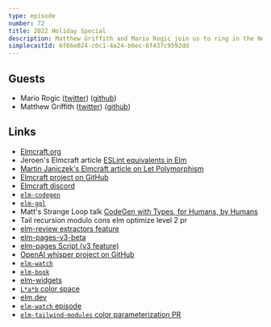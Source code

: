 ```yaml
---
type: episode
number: 72
title: 2022 Holiday Special
description: Matthew Griffith and Mario Rogic join us to ring in the New Year and look at trends in Elm this year and looking forward next year.
simplecastId: 6f66e024-c0c1-4a24-b6ec-6f437c9592dd
---
```


## Guests

- Mario Rogic ([twitter](https://twitter.com/realmario)) ([github](https://github.com/supermario))
- Matthew Griffith ([twitter](https://twitter.com/mech_elephant)) ([github](http://github.com/mdgriffith/))

## Links

- [Elmcraft.org](https://elmcraft.org/)
- Jeroen's Elmcraft article [ESLint equivalents in Elm](https://elmcraft.org/compare/javascript/eslint)
- [Martin Janiczek's Elmcraft article on Let Polymorphism](https://elmcraft.org/learn/let-polymorphism/)
- [Elmcraft project on GitHub](https://github.com/elmcraft/elmcraft.org)
- [Elmcraft discord](https://elmcraft.org/discuss/)
- [`elm-codegen`](https://github.com/mdgriffith/elm-codegen)
- [`elm-gql`](https://github.com/vendrinc/elm-gql)
- Matt's Strange Loop talk [CodeGen with Types, for Humans, by Humans](https://www.youtube.com/watch?v=PYdgy5-zhiU)
- Tail recursion modulo cons elm optimize level 2 pr
- [elm-review extractors feature](https://jfmengels.net/elm-review-insights/)
- [elm-pages-v3-beta](https://package.elm-lang.org/packages/dillonkearns/elm-pages-v3-beta/latest/)
- [elm-pages Script (v3 feature)](https://github.com/dillonkearns/elm-pages-3-alpha-starter/tree/script-only)
- [OpenAI whisper project on GitHub](https://github.com/openai/whisper)
- [`elm-watch`](https://github.com/lydell/elm-watch)
- [`elm-book`](https://package.elm-lang.org/packages/dtwrks/elm-book/latest/)
- [elm-widgets](https://package.elm-lang.org/packages/uncover-co/elm-widgets-alpha/latest/)
- [`L*a*b` color space](https://en.wikipedia.org/wiki/CIELAB_color_space)
- [elm.dev](https://elm.dev/)
- [`elm-watch` episode](https://elm-radio.com/episode/elm-watch)
- [`elm-tailwind-modules` color parameterization PR](https://github.com/matheus23/elm-tailwind-modules/pull/16)
